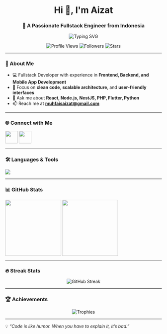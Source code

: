 <!-- Header -->
<h1 align="center">Hi 👋, I'm Aizat</h1>
<h3 align="center">🚀 A Passionate Fullstack Engineer from Indonesia</h3>

<!-- Animated Line -->
<p align="center">
  <img src="https://readme-typing-svg.herokuapp.com?font=Fira+Code&size=22&pause=1000&color=00BFFF&center=true&vCenter=true&width=500&lines=Fullstack+Engineer;Web+%26+Mobile+Developer;Tech+Enthusiast;Lifelong+Learner" alt="Typing SVG" />
</p>

<!-- Badges -->
<p align="center">
  <img src="https://komarev.com/ghpvc/?username=muhfaisaizat&label=Profile%20Views&color=0e75b6&style=flat" alt="Profile Views" />
  <img src="https://img.shields.io/github/followers/muhfaisaizat?label=Followers&style=flat&color=brightgreen" alt="Followers" />
  <img src="https://img.shields.io/github/stars/muhfaisaizat?label=Stars&style=flat&color=yellow" alt="Stars" />
</p>

---

### 📌 About Me  
- 💻 Fullstack Developer with experience in **Frontend, Backend, and Mobile App Development**  
- 🎯 Focus on **clean code**, **scalable architecture**, and **user-friendly interfaces**  
- 💬 Ask me about **React, Node.js, NestJS, PHP, Flutter, Python**  
- 📫 Reach me at **muhfaisaizat@gmail.com**  

---

### 🌐 Connect with Me
<p align="left">
<a href="https://linkedin.com/in/muhfaisaizat" target="blank"><img src="https://skillicons.dev/icons?i=linkedin" height="40" /></a>
<a href="https://instagram.com/aizat.zeet" target="blank"><img src="https://skillicons.dev/icons?i=instagram" height="40" /></a>
</p>

---

### 🛠️ Languages & Tools  
<p align="left">
  <img src="https://skillicons.dev/icons?i=html,css,js,ts,php,java,python,flutter,react,vue,nextjs,nestjs,nodejs,express,mysql,postgres,tailwind,bootstrap,git,linux" />
</p>

---

### 📊 GitHub Stats
<p>
  <img align="left" src="https://github-readme-stats.vercel.app/api/top-langs?username=muhfaisaizat&show_icons=true&locale=en&layout=compact&theme=tokyonight" height="180px"/>
  <img align="center" src="https://github-readme-stats.vercel.app/api?username=muhfaisaizat&show_icons=true&locale=en&theme=tokyonight" height="180px"/>
</p>

---

### 🔥 Streak Stats  
<p align="center">
  <img src="https://github-readme-streak-stats.herokuapp.com?user=muhfaisaizat&theme=tokyonight" alt="GitHub Streak" />
</p>

---

### 🏆 Achievements  
<p align="center">
  <img src="https://github-profile-trophy.vercel.app/?username=muhfaisaizat&theme=tokyonight&margin-w=10&margin-h=10" alt="Trophies" />
</p>

---

💡 *“Code is like humor. When you have to explain it, it’s bad.”*  
